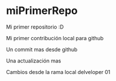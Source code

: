 # miPrimerRepo
Mi primer repositorio :D

Mi primer contribución local para github

Un commit mas desde github

Una actualización mas

Cambios desde la rama local delveloper 01
